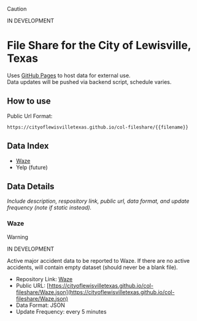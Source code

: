 > [!CAUTION]
> IN DEVELOPMENT

# File Share for the City of Lewisville, Texas
Uses [GitHub Pages](https://github.com/) to host data for external use.<br/>
Data updates will be pushed via backend script, schedule varies.<br/>

## How to use
Public Url Format:
```
https://cityoflewisvilletexas.github.io/col-fileshare/{{filename}}
```

## Data Index
- [Waze](#Waze)
- Yelp (future)

## Data Details
_Include description, respository link, public url, data format, and update frequency (note if static instead)._

### Waze
> [!WARNING]
> IN DEVELOPMENT

Active major accident data to be reported to Waze. If there are no active accidents, will contain empty dataset (should never be a blank file).

- Repository Link: [Waze](Waze.json)<br/>
- Public URL: [https://cityoflewisvilletexas.github.io/col-fileshare/Waze.json](https://cityoflewisvilletexas.github.io/col-fileshare/Waze.json)<br/>
- Data Format: JSON<br/>
- Update Frequency: every 5 minutes
